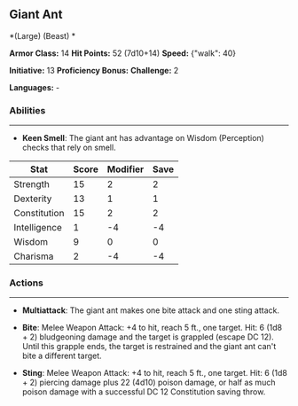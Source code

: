 ## Giant Ant
*(Large) (Beast) *

**Armor Class:** 14
**Hit Points:** 52 (7d10+14)
**Speed:** {"walk": 40}

**Initiative:** 13
**Proficiency Bonus:**
**Challenge:** 2

**Languages:** -

### Abilities
 --- 
- **Keen Smell**: The giant ant has advantage on Wisdom (Perception) checks that rely on smell.



| Stat | Score | Modifier | Save |
| ---- | ---- | ---- | ---- |
| Strength | 15 | 2 | 2 |
| Dexterity | 13 | 1 | 1 |
| Constitution | 15 | 2 | 2 |
| Intelligence | 1 | -4 | -4 |
| Wisdom | 9 | 0 | 0 |
| Charisma | 2 | -4 | -4 |

### Actions
 --- 
- **Multiattack**: The giant ant makes one bite attack and one sting attack.

- **Bite**: Melee Weapon Attack: +4 to hit, reach 5 ft., one target. Hit: 6 (1d8 + 2) bludgeoning damage and the target is grappled (escape DC 12). Until this grapple ends, the target is restrained and the giant ant can't bite a different target.

- **Sting**: Melee Weapon Attack: +4 to hit, reach 5 ft., one target. Hit: 6 (1d8 + 2) piercing damage plus 22 (4d10) poison damage, or half as much poison damage with a successful DC 12 Constitution saving throw.

